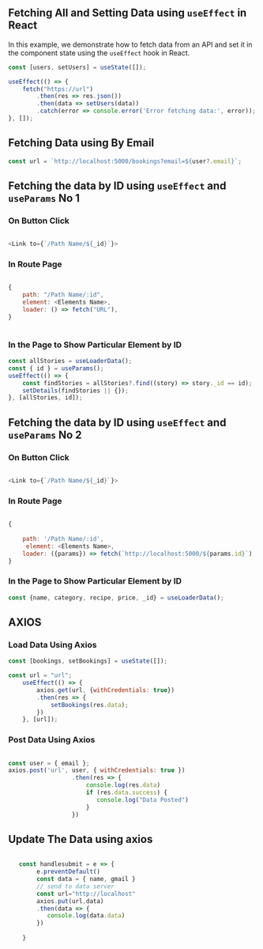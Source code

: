 ## Fetching All and Setting Data using `useEffect` in React

In this example, we demonstrate how to fetch data from an API and set it in the component state using the `useEffect` hook in React.

```js
const [users, setUsers] = useState([]);

useEffect(() => {
    fetch("https://url")
        .then(res => res.json())
        .then(data => setUsers(data))
        .catch(error => console.error('Error fetching data:', error));
}, []);


```
## Fetching  Data using By Email
```js
const url = `http://localhost:5000/bookings?email=${user?.email}`;
```

## Fetching the data by ID using `useEffect` and `useParams` No 1

### On Button Click

```js

<Link to={`/Path Name/${_id}`}>

```
### In Route Page

```js

{
    path: "/Path Name/:id",
    element: <Elements Name>,
    loader: () => fetch("URL"),
}
 
```

### In the Page to Show Particular Element by ID

```js
const allStories = useLoaderData();
const { id } = useParams();
useEffect(() => {
    const findStories = allStories?.find((story) => story._id == id);
    setDetails(findStories || {});
}, [allStories, id]);

```
## Fetching the data by ID using `useEffect` and `useParams` No 2

### On Button Click

```js

<Link to={`/Path Name/${_id}`}>

```
### In Route Page

```js

{
  
    path: '/Path Name/:id',
     element: <Elements Name>,
    loader: ({params}) => fetch(`http://localhost:5000/${params.id}`)
}
```
### In the Page to Show Particular Element by ID

```js
const {name, category, recipe, price, _id} = useLoaderData();

```


## AXIOS

### Load Data Using Axios
```js
const [bookings, setBookings] = useState([]);

const url = "url";
    useEffect(() => {
        axios.get(url, {withCredentials: true})
        .then(res => {
            setBookings(res.data);
        })
    }, [url]);

```


### Post Data Using Axios
  ```js

  const user = { email };
  axios.post('url', user, { withCredentials: true })
                    .then(res => {
                        console.log(res.data)
                        if (res.data.success) {
                           console.log("Data Posted")
                        }
                    })

   ```
## Update The Data using axios
```js

   const handlesubmit = e => {
        e.preventDefault()
        const data = { name, gmail }
        // send to data server
        const url="http://localhost"
        axios.put(url,data)
        .then(data => {
           console.log(data.data)
        })  
                   
    }                 

```